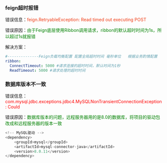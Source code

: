 ### feign超时报错

错误信息：<font color="#f03c15">feign.RetryableException: Read timed out executing POST</font>

错误原因：<font color="green">由于Feign底层使用Ribbon调用请求，ribbon的默认超时时间为1s，所以超过1s就报错</font>

解决方案：

```yml
#--------------Feign负载均衡配置 配置全局超时时间 毫秒单位   根据业务酌情配置
ribbon:
  ConnectTimeout: 5000 #请求连接的超时时间，默认时间为1秒
  ReadTimeout: 5000 #请求处理的超时时间
```

### 数据库版本不一致

错误信息：<font color="red">com.mysql.jdbc.exceptions.jdbc4.MySQLNonTransientConnectionException: Could </font>

错误原因：<font color="green">数据库版本的问题，远程服务器用的是8.0的数据库，将项目的驱动包改成和远程服务器的版本一致</font>

```java
<!-- MySQL驱动 -->
<dependency>
    <groupId>mysql</groupId>
    <artifactId>mysql-connector-java</artifactId>
    <version>8.0.11</version>
</dependency>
```

